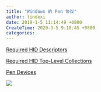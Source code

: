 ```yaml
---
title: "Windows 的 Pen 协议"
author: lindexi
date: 2019-1-5 11:14:49 +0800
CreateTime: 2020-3-5 9:18:45 +0800
categories: 
---
```



<!--more-->


<!-- csdn -->

[Required HID Descriptors](https://docs.microsoft.com/en-us/windows-hardware/design/component-guidelines/required-hid-descriptors )

[Required HID Top-Level Collections](https://docs.microsoft.com/en-us/windows-hardware/design/component-guidelines/required-hid-top-level-collections )

[Pen Devices ](https://docs.microsoft.com/en-us/windows-hardware/design/component-guidelines/pen-devices )

![](http://image.acmx.xyz/lindexi%2F201915111149796)

